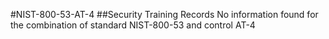 #NIST-800-53-AT-4
##Security Training Records
No information found for the combination of standard NIST-800-53 and control AT-4
